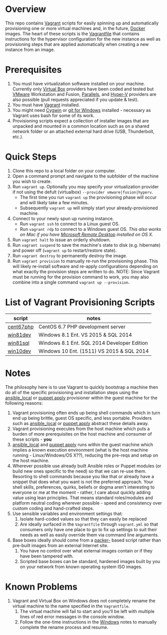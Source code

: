 # Overview

This repo contains [Vagrant](https://www.vagrantup.com/) scripts for easily spinning up and automatically provisioning one or more virtual machines and, in the future, [Docker](https://www.docker.com/) images. The heart of these scripts is the [Vagrantfile](https://www.vagrantup.com/docs/vagrantfile/) that contains instructions for the hypervisor configuration for the new instance as well as provisioning steps that are applied automatically when creating a new instance from an image.

# Prerequisites

1. You must have virtualization software installed on your machine. Currently only [Virtual Box](https://www.vagrantup.com/docs/virtualbox/) providers have been coded and tested but [VMware](https://www.vagrantup.com/docs/vmware/) Workstation and Fusion, [Parallels](http://parallels.github.io/vagrant-parallels/docs/), and [Hyper-V](https://www.vagrantup.com/docs/vmware/) providers are also possible (pull requests appreciated if you update & test).
1. You must have [Vagrant](https://www.vagrantup.com/downloads.html) installed.
1. You might need [Cygwin](https://www.cygwin.com/) or [git for Windows](https://git-for-windows.github.io/) installed - necessary as Vagrant uses bash for some of its work.
1. Provisioning scripts expect a collection of installer images that are unpacked and mounted in a common location such as on a shared network folder or an attached external hard drive (USB, Thunderbolt, etc.).


# Quick Steps

1. Clone this repo to a local folder on your computer.
1. Open a command prompt and navigate to the subfolder of the machine you wish to create.
1. Run `vagrant up`. Optionally you may specify your virtualization provider if not using the defult (virtualbox) `--provider vmware|fusion|hyperv`.
    * The first time you run `vagrant up` the provisioning phase will occur and will likely take a few minutes.
    * Subsequently `vagrant up` will simply start your already-provisioned machine.
1. Connect to your newly spun up running instance.
    * Run `vagrant ssh` to connect to a Linux guest OS.
    * Run `vagrant rdp` to connect to a Windows guest OS. *This also works on Mac if you have [Microsoft Remote Desktop](https://itunes.apple.com/us/app/microsoft-remote-desktop/id715768417?mt=12) installed on OS X.*
1. Run `vagrant halt` to issue an orderly shutdown.
1. Run `vagrant suspend` to save the machine's state to disk (e.g. hibernate) and power off (`vagrant up` to restart/restore state).
1. Run `vagrant destroy` to permanently destroy the image.
1. Run `vagrant provision` to manually re-run the provisioning phase. This will likely re-install software and re-apply configurations depending on what exactly the provision steps are written to do. NOTE: Since Vagrant must be running for the provision command to work, you may also combine into a single command `vagrant up --provision`.


# List of Vagrant Provisioning Scripts

| script | notes |
| ----   | ----- |
| [cent67php](cent67php/README.md) | CentOS 6.7 PHP development server |
| [win81dev](win81dev/README.md) | Windows 8.1 Ent. VS 2015 & SQL 2014 |
| [win81sql](win81sql/README.md) | Windows 8.1 Ent. SQL 2014 Developer Edition |
| [win10dev](win10dev/README.md) | Windows 10 Ent. (1511) VS 2015 & SQL 2014 |


# Notes

The philosophy here is to use Vagrant to quickly bootstrap a machine then do all of the specific provisioning and installation steps using the [ansible_local](https://www.vagrantup.com/docs/provisioning/ansible_local.html) or [puppet apply](https://docs.puppetlabs.com/puppet/latest/reference/services_apply.html) provisioner within the guest machine for the following reasons:

1. Vagrant provisioning often ends up being shell commands which in turn end up being brittle, guest OS specific, and less portable. Providers such as [ansible_local](https://www.vagrantup.com/docs/provisioning/ansible_local.html) or [puppet apply](https://docs.puppetlabs.com/puppet/latest/reference/services_apply.html) abstract these details away.
1. Vagrant provisioning executes from the host machine which puts a burden of more prerequisites on the host machine and consumer of these scripts - **you**
1. [ansible_local](https://www.vagrantup.com/docs/provisioning/ansible_local.html) and [puppet apply](https://docs.puppetlabs.com/puppet/latest/reference/services_apply.html) runs within the guest machine which implies a known execution environment (what is the host machine running - Linux/Windows/OS X??), reducing the pre-reqs and setup on the host machine.
1. Wherever possible use already built Ansible roles or Puppet modules (or build new ones specific to the need) so that we can re-use them. Resorting to shell commands because you like that or already have a snippet that does what you want is not the preferred approach. Your shell skills, preferences, quirks, beliefs or dogma aren't interesting to everyone or me at the moment - rather, I care about quickly adding value using lean principles. That means standard roles/modules and platform neutral coding wherever possible - speed and consistency over custom coding and hand-crafted steps.
1. Use sensible variables and environment settings that:
   1. Isolate hard-coded values so that they can easily be replaced
   1. Are ideally surfaced in the `Vagrantfile` through `vagrant.yml` so that consumers only have one place to go to fix up settings to suit their needs as well as easily override them via command line arguments.
1. Base boxes ideally should come from a [packer-](https://www.packer.io/) based script rather than pre-built images from an external Internet site.
   1. You have no control over what external images contain or if they have been tampered with.
   1. Scripted base boxes can be standard, hardened images built by you on your network from known operating system ISO images.

# Known Problems

1. Vagrant and Virtual Box on Windows does not completely rename the virtual machine to the name specified in the `Vagrantfile`.
   1. The virtual machine will fail to start and you'll be left with multiple lines of red error messages in the console window.
   1. Follow the one-time instructions in the [Windows](Windows.md) notes to manually complete the rename process and resume.
